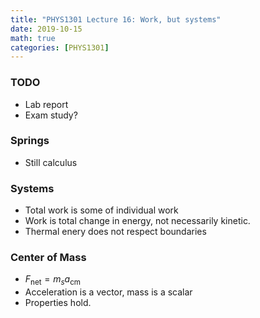 ```yaml
---
title: "PHYS1301 Lecture 16: Work, but systems"
date: 2019-10-15
math: true 
categories: [PHYS1301]
---
```


### TODO

- Lab report
- Exam study?

### Springs

- Still calculus

### Systems

- Total work is some of individual work
- Work is total change in energy, not necessarily kinetic.
- Thermal enery does not respect boundaries

### Center of Mass

- $F_{\text{net}}=m_sa_{\text{cm}}$
- Acceleration is a vector, mass is a scalar
- Properties hold.